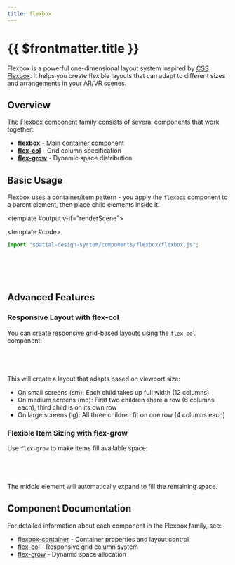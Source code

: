 ```yaml
---
title: flexbox
---
```


<script setup lang="ts">
import { ref, onMounted } from "vue";
import ComponentExample from "../vue/ComponentExample.vue";

const renderScene = ref(false);

onMounted(async () => {
  try {
    await import("spatial-design-system/components/flexbox/flexbox.js");
    renderScene.value = true;
  } catch(e) {
    console.error(e);
  }
});
</script>

# {{ $frontmatter.title }}

Flexbox is a powerful one-dimensional layout system inspired by [CSS Flexbox](https://developer.mozilla.org/en-US/docs/Web/CSS/flex). It helps you create flexible layouts that can adapt to different sizes and arrangements in your AR/VR scenes.

## Overview

The Flexbox component family consists of several components that work together:

- [**flexbox**](/ar-vr-components/flexbox-container) - Main container component
- [**flex-col**](/ar-vr-components/flex-col) - Grid column specification
- [**flex-grow**](/ar-vr-components/flex-grow) - Dynamic space distribution

## Basic Usage

Flexbox uses a container/item pattern - you apply the `flexbox` component to a parent element, then place child elements inside it.

<ComponentExample :fixed="true">

<template #output v-if="renderScene">
<a-plane
position="0 1.6 -3"
width="2"
height="2"
material="color: #018A6C"
flexbox="
direction: row;
justify: center;
items: center;
gap: 50 50;
wrap: true;
">

  <a-plane color="white"></a-plane>
  <a-plane color="white"></a-plane>
  <a-plane color="white"></a-plane>
  <a-plane color="white"></a-plane>
</a-plane>
</template>

<template #code>

```js
import "spatial-design-system/components/flexbox/flexbox.js";
```

```html






```

</template>

</ComponentExample>

## Advanced Features

### Responsive Layout with flex-col

You can create responsive grid-based layouts using the `flex-col` component:

```html





```

This will create a layout that adapts based on viewport size:
- On small screens (sm): Each child takes up full width (12 columns)
- On medium screens (md): First two children share a row (6 columns each), third child is on its own row
- On large screens (lg): All three children fit on one row (4 columns each)

### Flexible Item Sizing with flex-grow

Use `flex-grow` to make items fill available space:

```html





```

The middle element will automatically expand to fill the remaining space.

## Component Documentation

For detailed information about each component in the Flexbox family, see:

- [flexbox-container](/ar-vr-components/flexbox-container) - Container properties and layout control
- [flex-col](/ar-vr-components/flex-col) - Responsive grid column system
- [flex-grow](/ar-vr-components/flex-grow) - Dynamic space allocation
